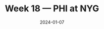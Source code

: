 ---
layout: game
title: Week 18 — PHI at NYG
season: 2023
game_id: 2023_18_PHI_NYG
week: 18
date: 2024-01-07
home_team: NYG
away_team: PHI
final_home: 27
final_away: 10
pbp_url: /assets/data/pbp/2023/2023_18_PHI_NYG.csv.gz
---